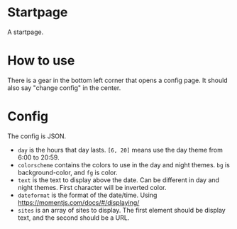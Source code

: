 # Startpage
A startpage.

# How to use
There is a gear in the bottom left corner that opens a config page. It should also say "change config" in the center.

# Config
The config is JSON.
 - `day` is the hours that day lasts. `[6, 20]` means use the day theme from 6:00 to 20:59.
 - `colorscheme` contains the colors to use in the day and night themes. `bg` is background-color, and `fg` is color.
 - `text` is the text to display above the date. Can be different in day and night themes. First character will be inverted color.
 - `dateformat` is the format of the date/time. Using https://momentjs.com/docs/#/displaying/
 - `sites` is an array of sites to display. The first element should be display text, and the second should be a URL.
